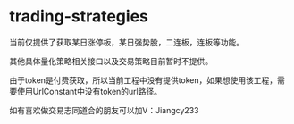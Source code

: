 # trading-strategies
当前仅提供了获取某日涨停板，某日强势股，二连板，连板等功能。

其他具体量化策略相关接口以及交易策略目前暂时不提供。

由于token是付费获取，所以当前工程中没有提供token，如果想使用该工程，需要使用UrlConstant中没有token的url路径。

如有喜欢做交易志同道合的朋友可以加V：Jiangcy233



